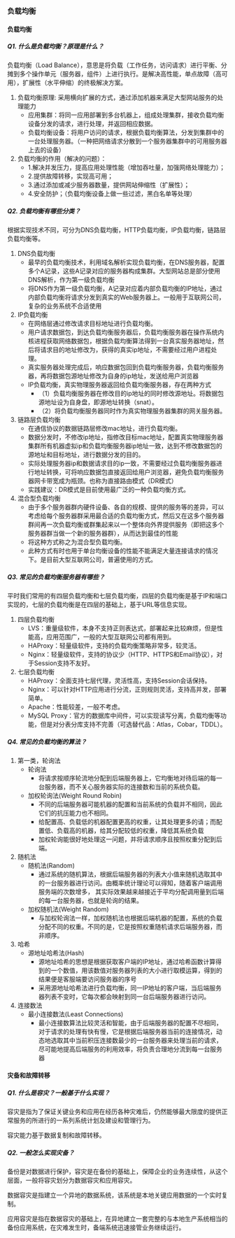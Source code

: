 ### 负载均衡

#### 负载均衡

##### Q1. 什么是负载均衡？原理是什么？
负载均衡（Load Balance），意思是将负载（工作任务，访问请求）进行平衡、分摊到多个操作单元（服务器，组件）上进行执行。是解决高性能，单点故障（高可用），扩展性（水平伸缩）的终极解决方案。

1. 负载均衡原理: 采用横向扩展的方式，通过添加机器来满足大型网站服务的处理能力
   - 应用集群：将同一应用部署到多台机器上，组成处理集群，接收负载均衡设备分发的请求，进行处理，并返回相应数据。
   - 负载均衡设备：将用户访问的请求，根据负载均衡算法，分发到集群中的一台处理服务器。（一种把网络请求分散到一个服务器集群中的可用服务器上去的设备）
2. 负载均衡的作用（解决的问题）：
   - 1.解决并发压力，提高应用处理性能（增加吞吐量，加强网络处理能力）；
   - 2.提供故障转移，实现高可用；
   - 3.通过添加或减少服务器数量，提供网站伸缩性（扩展性）；
   - 4.安全防护；（负载均衡设备上做一些过滤，黑白名单等处理）
   
##### Q2. 负载均衡有哪些分类？
根据实现技术不同，可分为DNS负载均衡，HTTP负载均衡，IP负载均衡，链路层负载均衡等。

1. DNS负载均衡
   - 最早的负载均衡技术，利用域名解析实现负载均衡，在DNS服务器，配置多个A记录，这些A记录对应的服务器构成集群。大型网站总是部分使用DNS解析，作为第一级负载均衡
   - 将DNS作为第一级负载均衡，A记录对应着内部负载均衡的IP地址，通过内部负载均衡将请求分发到真实的Web服务器上。一般用于互联网公司，复杂的业务系统不合适使用
2. IP负载均衡
   - 在网络层通过修改请求目标地址进行负载均衡。
   - 用户请求数据包，到达负载均衡服务器后，负载均衡服务器在操作系统内核进程获取网络数据包，根据负载均衡算法得到一台真实服务器地址，然后将请求目的地址修改为，获得的真实ip地址，不需要经过用户进程处理。
   - 真实服务器处理完成后，响应数据包回到负载均衡服务器，负载均衡服务器，再将数据包源地址修改为自身的ip地址，发送给用户浏览器
   - IP负载均衡，真实物理服务器返回给负载均衡服务器，存在两种方式
     - （1）负载均衡服务器在修改目的ip地址的同时修改源地址。将数据包源地址设为自身盘，即源地址转换（snat）。
     - （2）将负载均衡服务器同时作为真实物理服务器集群的网关服务器。
3. 链路层负载均衡
   - 在通信协议的数据链路层修改mac地址，进行负载均衡。
   - 数据分发时，不修改ip地址，指修改目标mac地址，配置真实物理服务器集群所有机器虚拟ip和负载均衡服务器ip地址一致，达到不修改数据包的源地址和目标地址，进行数据分发的目的。
   - 实际处理服务器ip和数据请求目的ip一致，不需要经过负载均衡服务器进行地址转换，可将响应数据包直接返回给用户浏览器，避免负载均衡服务器网卡带宽成为瓶颈。也称为直接路由模式（DR模式）
   - 实践建议：DR模式是目前使用最广泛的一种负载均衡方式。
4. 混合型负载均衡
   - 由于多个服务器群内硬件设备、各自的规模、提供的服务等的差异，可以考虑给每个服务器群采用最合适的负载均衡方式，然后又在这多个服务器群间再一次负载均衡或群集起来以一个整体向外界提供服务（即把这多个服务器群当做一个新的服务器群），从而达到最佳的性能
   - 将这种方式称之为混合型负载均衡。
   - 此种方式有时也用于单台均衡设备的性能不能满足大量连接请求的情况下。是目前大型互联网公司，普遍使用的方式。

##### Q3. 常见的负载均衡服务器有哪些？
平时我们常用的有四层负载均衡和七层负载均衡，四层的负载均衡是基于IP和端口实现的，七层的负载均衡是在四层的基础上，基于URL等信息实现。

1. 四层负载均衡
   - LVS：重量级软件，本身不支持正则表达式，部署起来比较麻烦，但是性能高，应用范围广，一般的大型互联网公司都有用到。
   - HAProxy：轻量级软件，支持的负载均衡策略非常多，较灵活。
   - Nginx：轻量级软件，支持的协议少（HTTP、HTTPS和Email协议），对于Session支持不友好。
2. 七层负载均衡
   - HAProxy：全面支持七层代理，灵活性高，支持Session会话保持。
   - Nginx：可以针对HTTP应用进行分流，正则规则灵活，支持高并发，部署简单。
   - Apache：性能较差，一般不考虑。
   - MySQL Proxy：官方的数据库中间件，可以实现读写分离，负载均衡等功能，但是对分表分库支持不完善（可选替代品：Atlas，Cobar，TDDL）。

##### Q4. 常见的负载均衡的算法？
1. 第一类，轮询法
   - 轮询法
     - 将请求按顺序轮流地分配到后端服务器上，它均衡地对待后端的每一台服务器，而不关心服务器实际的连接数和当前的系统负载。
   - 加权轮询法(Weight Round Robin)
     - 不同的后端服务器可能机器的配置和当前系统的负载并不相同，因此它们的抗压能力也不相同。
     - 给配置高、负载低的机器配置更高的权重，让其处理更多的请；而配置低、负载高的机器，给其分配较低的权重，降低其系统负载
     - 加权轮询能很好地处理这一问题，并将请求顺序且按照权重分配到后端。
2. 随机法
   - 随机法(Random)
     - 通过系统的随机算法，根据后端服务器的列表大小值来随机选取其中的一台服务器进行访问。由概率统计理论可以得知，随着客户端调用服务端的次数增多， 其实际效果越来越接近于平均分配调用量到后端的每一台服务器，也就是轮询的结果。
   - 加权随机法(Weight Random)
     - 与加权轮询法一样，加权随机法也根据后端机器的配置，系统的负载分配不同的权重。不同的是，它是按照权重随机请求后端服务器，而非顺序。 
3. 哈希
   - 源地址哈希法(Hash)
     - 源地址哈希的思想是根据获取客户端的IP地址，通过哈希函数计算得到的一个数值，用该数值对服务器列表的大小进行取模运算，得到的结果便是客服端要访问服务器的序号
     - 采用源地址哈希法进行负载均衡，同一IP地址的客户端，当后端服务器列表不变时，它每次都会映射到同一台后端服务器进行访问。
4. 连接数法
   - 最小连接数法(Least Connections)
     - 最小连接数算法比较灵活和智能，由于后端服务器的配置不尽相同，对于请求的处理有快有慢，它是根据后端服务器当前的连接情况，动态地选取其中当前积压连接数最少的一台服务器来处理当前的请求，尽可能地提高后端服务的利用效率，将负责合理地分流到每一台服务器

#### 灾备和故障转移

##### Q1. 什么是容灾？一般基于什么实现？
容灾是指为了保证关键业务和应用在经历各种灾难后，仍然能够最大限度的提供正常服务的所进行的一系列系统计划及建设和管理行为。

容灾能力基于数据复制和故障转移。

##### Q2. 一般怎么实现灾备？
备份是对数据进行保护，容灾是在备份的基础上，保障企业的业务连续性，从这个层面，一般将容灾划分为数据容灾和应用容灾。

数据容灾是指建立一个异地的数据系统，该系统是本地关键应用数据的一个实时复制。

应用容灾是指在数据容灾的基础上，在异地建立一套完整的与本地生产系统相当的备份应用系统，在灾难发生时，备端系统迅速接管业务继续运行。